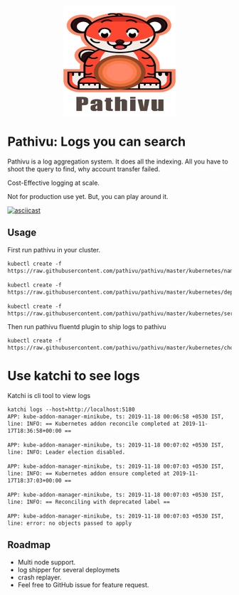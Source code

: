 <img src="docs/img/pathivu.jpg" height="250" width="200" style="display: block;
  margin-left: auto;
  margin-right: auto;
  width: 50%;">    

# Pathivu: Logs you can search
Pathivu is a log aggregation system. It does all the indexing. All you have to shoot the query to find, why account transfer failed.

Cost-Effective logging at scale.

Not for production use yet. But, you can play around it.

[![asciicast](https://asciinema.org/a/5rc6hjDyJRn7btF5D3lD4vRnI.svg)](https://asciinema.org/a/5rc6hjDyJRn7btF5D3lD4vRnI)
## Usage
First run pathivu in your cluster.

```
kubectl create -f https://raw.githubusercontent.com/pathivu/pathivu/master/kubernetes/namespace.yaml

kubectl create -f https://raw.githubusercontent.com/pathivu/pathivu/master/kubernetes/deployment.yaml

kubectl create -f https://raw.githubusercontent.com/pathivu/pathivu/master/kubernetes/service.yaml
```
Then run pathivu fluentd plugin to ship logs to pathivu
```
kubectl create -f https://raw.githubusercontent.com/pathivu/pathivu/master/kubernetes/chola.yaml
```
# Use katchi to see logs
Katchi is cli tool to view logs
```
katchi logs --host=http://localhost:5180
APP: kube-addon-manager-minikube, ts: 2019-11-18 00:06:58 +0530 IST, line: INFO: == Kubernetes addon reconcile completed at 2019-11-17T18:36:58+00:00 ==
 
APP: kube-addon-manager-minikube, ts: 2019-11-18 00:07:02 +0530 IST, line: INFO: Leader election disabled.
 
APP: kube-addon-manager-minikube, ts: 2019-11-18 00:07:03 +0530 IST, line: INFO: == Kubernetes addon ensure completed at 2019-11-17T18:37:03+00:00 ==
 
APP: kube-addon-manager-minikube, ts: 2019-11-18 00:07:03 +0530 IST, line: INFO: == Reconciling with deprecated label ==
 
APP: kube-addon-manager-minikube, ts: 2019-11-18 00:07:03 +0530 IST, line: error: no objects passed to apply

```
## Roadmap
- Multi node support.
- log shipper for several deploymets
- crash replayer.
- Feel free to GitHub issue for feature request.
